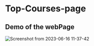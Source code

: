 # Top-Courses-page


## Demo of the webPage

![Screenshot from 2023-06-16 11-37-42](https://github.com/subham-paul/Top-Courses-page/assets/52645265/4e7c7422-4fb5-4cd1-86e3-fa2b15b45783)
